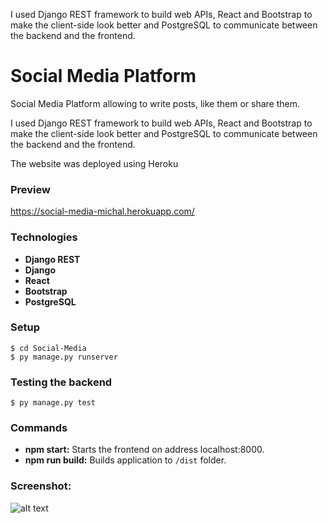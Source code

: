 


I used Django REST framework to build web APIs, 
React and Bootstrap to make the client-side look better
and PostgreSQL to communicate between the backend and the frontend.




# Social Media Platform
Social Media Platform allowing to write posts, like them or share them.

I used Django REST framework to build web APIs, 
React and Bootstrap to make the client-side look better
and PostgreSQL to communicate between the backend and the frontend.

The website was deployed using Heroku

### Preview
https://social-media-michal.herokuapp.com/

### Technologies
- **Django REST**
- **Django**
- **React**
- **Bootstrap**
- **PostgreSQL**


### Setup
```
$ cd Social-Media
$ py manage.py runserver
```

### Testing the backend
```
$ py manage.py test
```

### Commands
- **npm start:** Starts the frontend on address localhost:8000.
- **npm run build:** Builds application to `/dist` folder.

### Screenshot:


![alt text](https://i.ibb.co/F3zBJ4G/Social-media.png)
